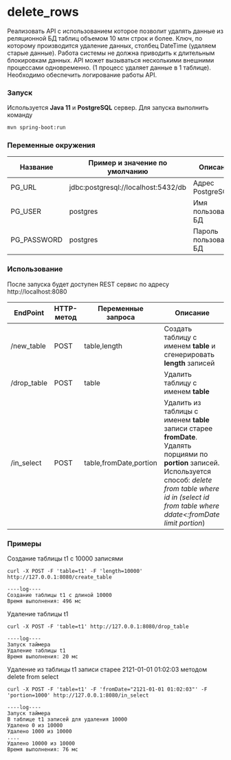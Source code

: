 # delete_rows
Реализовать API с использованием которое позволит удалять данные из реляционной БД  таблиц объемом 10 млн строк и более. Ключ, по которому производится удаление данных, столбец DateTime (удаляем старые данные). Работа системы не должна приводить к длительным блокировкам данных. АPI может вызываться несколькими внешними процессами одновременно. (1 процесс удаляет данные в 1 таблице). Необходимо обеспечить логирование работы API.  

### Запуск

Используется __Java 11__  и __PostgreSQL__ сервер. Для запуска выполнить команду

```sh
mvn spring-boot:run
```

### Переменные окружения

| Название | Пример и значение по умолчанию | Описание |
| --- |------- | ------ |
| PG_URL | jdbc:postgresql://localhost:5432/db | Адрес PostgreSQL |
| PG_USER | postgres | Имя пользователя БД |
| PG_PASSWORD | postgres | Пароль пользователя БД |

### Использование

После запуска будет доступен REST сервис по адресу http://localhost:8080

| EndPoint | HTTP-метод | Переменные запроса | Описание |
| --- |------- | ------ |------ |
| /new_table |POST | table,length |Создать таблицу с именем __table__ и сгенерировать __length__ записей |
| /drop_table |POST | table |Удалить таблицу с именем __table__ |
| /in_select |POST | table,fromDate,portion |Удалить из таблицы с именем __table__ записи старее __fromDate__. Удалять порциями по __portion__ записей. Используется способ: *delete from table where id in (select id from table where ddate<:fromDate limit portion*)|

### Примеры

Создание таблицы t1 с 10000 записями

````shell script
curl -X POST -F 'table=t1' -F 'length=10000' http://127.0.0.1:8080/create_table

----log----
Создание таблицы t1 c длиной 10000
Время выполнения: 496 мс
````

Удаление таблицы t1

````shell script
curl -X POST -F 'table=t1' http://127.0.0.1:8080/drop_table

----log----
Запуск таймера
Удаление таблицы t1
Время выполнения: 20 мс
````

Удаление из таблицы t1 записи старее 2121-01-01 01:02:03 методом delete from select

````shell script
curl -X POST -F 'table=t1' -F 'fromDate="2121-01-01 01:02:03"' -F 'portion=1000' http://127.0.0.1:8080/in_select

----log----
Запуск таймера
В таблице t1 записей для удаления 10000
Удалено 0 из 10000 
Удалено 1000 из 10000
.... 
Удалено 10000 из 10000 
Время выполнения: 76 мс
````




